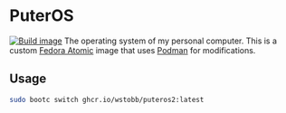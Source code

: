 # PuterOS
[![Build image](https://github.com/wstobb/PuterOS/actions/workflows/build.yml/badge.svg)](https://github.com/wstobb/PuterOS/actions/workflows/build.yml)
The operating system of my personal computer. This is a custom [Fedora Atomic](https://fedoraproject.org/atomic-desktops/) image that uses [Podman](https://podman.io/) for modifications.

## Usage
```bash
sudo bootc switch ghcr.io/wstobb/puteros2:latest
```
